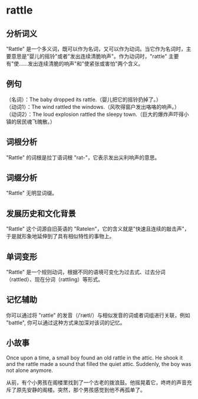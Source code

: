 # rattle

## 分析词义

  

"Rattle" 是一个多义词，既可以作为名词，又可以作为动词。当它作为名词时，主要意思是"婴儿的摇铃"或者"发出连续清脆响声"。作为动词时，"rattle" 主要有"使……发出连续清脆的响声"和"使紧张或害怕"两个含义。

  

## 例句

  

（名词）：The baby dropped its rattle.（婴儿把它的摇铃扔掉了。）  
（动词1）：The wind rattled the windows.（风吹得窗户发出咯咯的响声。）  
（动词2）：The loud explosion rattled the sleepy town.（巨大的爆炸声吓得小镇的居民魂飞魄散。）

  

## 词根分析

  

"Rattle" 的词根是拉丁语词根 "rat-"，它表示发出尖利响声的意思。

  

## 词缀分析

  

"Rattle" 无明显词缀。

  

## 发展历史和文化背景

  

"Rattle" 这个词源自旧英语的 "Ratelen"，它的含义就是"快速且连续的敲击声"，于是就形象地延伸到了具有相似特性的事物上。

  

## 单词变形

  

"Rattle" 是一个规则动词，根据不同的语境可变化为过去式、过去分词（rattled）、现在分词（rattling）等形式。

  

## 记忆辅助

  

你可以通过将 "rattle" 的发音（/ˈrætl/）与相似发音的词或者词组进行关联，例如 "battle", 你可以通过这种方式来加深对该词的记忆。

  

## 小故事

  

Once upon a time, a small boy found an old rattle in the attic. He shook it and the rattle made a sound that filled the quiet attic. Suddenly, the boy was not alone anymore.

  

从前，有个小男孩在阁楼里找到了一个古老的拨浪鼓。他摇晃着它，咚咚的声音充斥了原先安静的阁楼。突然，那个男孩感觉到他不再孤单了。
